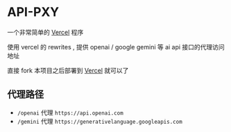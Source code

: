 # API-PXY
一个非常简单的 [Vercel](https://vercel.com/) 程序


使用 vercel 的 rewrites , 提供 openai / google gemini 等 ai api 接口的代理访问地址

直接 fork 本项目之后部署到 [Vercel](https://vercel.com/) 就可以了

## 代理路径
- `/openai` 代理 `https://api.openai.com`
- `/gemini` 代理 `https://generativelanguage.googleapis.com`